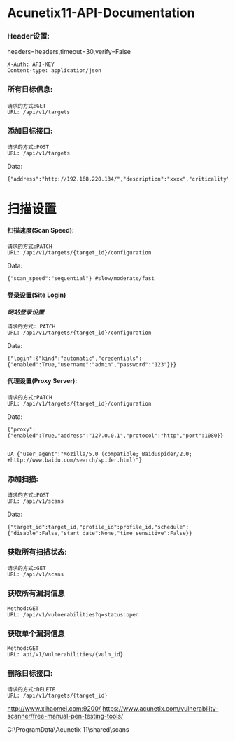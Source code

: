 # Acunetix11-API-Documentation

### Header设置:
headers=headers,timeout=30,verify=False
```
X-Auth: API-KEY
Content-type: application/json
```

### 所有目标信息:

```
请求的方式:GET 
URL: /api/v1/targets
```
### 添加目标接口:

```
请求的方式:POST 
URL: /api/v1/targets
```
Data:
```
{"address":"http://192.168.220.134/","description":"xxxx","criticality":"10"}
```

# 扫描设置
#### 扫描速度(Scan Speed):
```
请求的方式:PATCH 
URL: /api/v1/targets/{target_id}/configuration
```
Data:
```
{"scan_speed":"sequential"} #slow/moderate/fast
```
#### 登录设置(Site Login)
***网站登录设置***
```
请求的方式: PATCH 
URL: /api/v1/targets/{target_id}/configuration
```
Data:
```
{"login":{"kind":"automatic","credentials":{"enabled":True,"username":"admin","password":"123"}}}
```
#### 代理设置(Proxy Server):
```
请求的方式:PATCH 
URL: /api/v1/targets/{target_id}/configuration
```
Data:
```
{"proxy":{"enabled":True,"address":"127.0.0.1","protocol":"http","port":1080}}


UA {"user_agent":"Mozilla/5.0 (compatible; Baiduspider/2.0; +http://www.baidu.com/search/spider.html)"}
```
### 添加扫描:
```
请求的方式:POST
URL: /api/v1/scans
```
Data:
```
{"target_id":target_id,"profile_id":profile_id,"schedule":{"disable":False,"start_date":None,"time_sensitive":False}}

```
### 获取所有扫描状态:
```
请求的方式:GET 
URL: /api/v1/scans
```
### 获取所有漏洞信息
```
Method:GET 
URL: /api/v1/vulnerabilities?q=status:open
```
### 获取单个漏洞信息
```
Method:GET 
URL: api/v1/vulnerabilities/{vuln_id}
```
### 删除目标接口:
```
请求的方式:DELETE
URL: /api/v1/targets/{target_id}
```
http://www.xihaomei.com:9200/
https://www.acunetix.com/vulnerability-scanner/free-manual-pen-testing-tools/

C:\ProgramData\Acunetix 11\shared\scans
